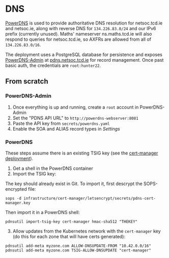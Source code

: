 # DNS

[PowerDNS](https://www.powerdns.com/auth.html) is used to provide authoritative DNS resolution for netsoc.tcd.ie and
netsoc.ie, along with reverse DNS for `134.226.83.0/24` and our IPv6 prefix (currently unused). Maths' nameserver
ns.maths.tcd.ie will also respond to queries for netsoc.tcd.ie, so AXFRs are allowed from all of `134.226.83.0/16`.

The deployment uses a PostgreSQL database for persistence and exposes
[PowerDNS-Admin](https://github.com/ngoduykhanh/PowerDNS-Admin) at [pdns.netsoc.tcd.ie](https://pdns.netsoc.tcd.ie) for
record management. Once past basic auth, the credentials are `root:hunter22`.

## From scratch

### PowerDNS-Admin

1. Once everything is up and running, create a `root` account in PowerDNS-Admin
2. Set the "PDNS API URL" to `http://powerdns-webserver:8081`
3. Paste the API key from `secrets/powerdns.yaml`
4. Enable the SOA and ALIAS record types in _Settings_

### PowerDNS

These steps assume there is an existing TSIG key (see the
[cert-manager deployment](../infrastructure/cert-manager/)).

1. Get a shell in the PowerDNS container
2. Import the TSIG key:

The key should already exist in Git. To import it, first descrypt the
SOPS-encrypted file:

```
sops -d infrastructure/cert-manager/letsencrypt/secrets/pdns-cert-manager.key
```

Then import it in a PowerDNS shell:

```
pdnsutil import-tsig-key cert-manager hmac-sha512 "THEKEY"
```

3. Allow updates from the Kubernetes network with the `cert-manager` key (do this
for each zone that will have certs generated):

```
pdnsutil add-meta myzone.com ALLOW-DNSUPDATE-FROM "10.42.0.0/16"
pdnsutil add-meta myzone.com TSIG-ALLOW-DNSUPDATE "cert-manager"
```

